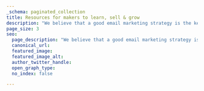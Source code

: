 ```yaml
---
_schema: paginated_collection
title: Resources for makers to learn, sell & grow
description: "We believe that a good email marketing strategy is the key to growth. So we’re helping you grow your business with tools and resources that make email marketing easy."
page_size: 3
seo:
  page_description: "We believe that a good email marketing strategy is the key to growth. So we’re helping you grow your business with tools and resources that make email marketing easy."
  canonical_url:
  featured_image:
  featured_image_alt:
  author_twitter_handle:
  open_graph_type:
  no_index: false

---
```

